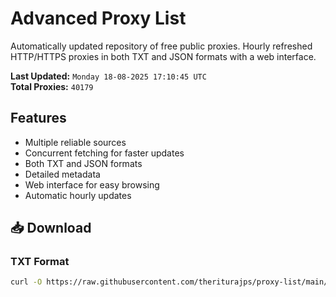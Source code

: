 # Advanced Proxy List

Automatically updated repository of free public proxies. Hourly refreshed HTTP/HTTPS proxies in both TXT and JSON formats with a web interface.

**Last Updated:** `Monday 18-08-2025 17:10:45 UTC`  
**Total Proxies:** `40179`

## Features
- Multiple reliable sources
- Concurrent fetching for faster updates
- Both TXT and JSON formats
- Detailed metadata
- Web interface for easy browsing
- Automatic hourly updates

## 📥 Download

### TXT Format
```bash
curl -O https://raw.githubusercontent.com/theriturajps/proxy-list/main/proxies.txt